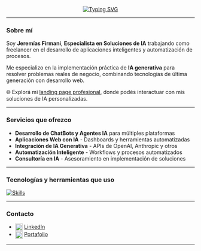 <!-- Encabezado animado -->
<p align="center">
  <a href="https://jerefirmani-ai.netlify.app/">
    <img src="https://readme-typing-svg.demolab.com?font=Fira+Code&weight=500&size=24&pause=1000&center=true&width=1000&color=1E40AF&lines=Hola%2C+soy+Jerem%C3%ADas+Firmani;Especialista+en+Soluciones+de+IA+%7C+Freelancer;Desarrollo+Aplicaciones+Inteligentes+y+Agentes+Conversacionales;Automatizaci%C3%B3n+con+IA+Generativa" alt="Typing SVG" />
  </a>

---

<!-- Presentación -->
<h3>Sobre mí</h3>

Soy **Jeremías Firmani**, **Especialista en Soluciones de IA** trabajando como freelancer en el desarrollo de aplicaciones inteligentes y automatización de procesos.  

Me especializo en la implementación práctica de **IA generativa** para resolver problemas reales de negocio, combinando tecnologías de última generación con desarrollo web.

🌐 Explorá mi [landing page profesional](https://jerefirmani-ai.netlify.app/), donde podés interactuar con mis soluciones de IA personalizadas.

---

<h3>Servicios que ofrezco</h3>

- **Desarrollo de ChatBots y Agentes IA** para múltiples plataformas  
- **Aplicaciones Web con IA** - Dashboards y herramientas automatizadas  
- **Integración de IA Generativa** - APIs de OpenAI, Anthropic y otros  
- **Automatización Inteligente** - Workflows y procesos automatizados  
- **Consultoría en IA** - Asesoramiento en implementación de soluciones  

---

<!-- Tecnologias que uso -->
<h3>Tecnologías y herramientas que uso</h3>

[![Skills](https://skillicons.dev/icons?i=python,tensorflow,sklearn,selenium,github,vscode,netlify,react,discord,linkedin)](https://skillicons.dev)

---

<h3>Contacto</h3>

- <img src="https://cdn.jsdelivr.net/gh/devicons/devicon/icons/linkedin/linkedin-original.svg" width="20px" style="vertical-align:middle;"/> [LinkedIn](https://www.linkedin.com/in/jeremias7/)  
- <img src="https://cdn.jsdelivr.net/gh/devicons/devicon/icons/react/react-original.svg" width="20px" style="vertical-align:middle;"/> [Portafolio](https://jeremiasfirmani.netlify.app/)  

---
